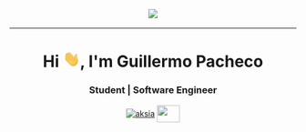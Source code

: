 <p align="center">
  <img src="https://github.com/elguille2/elguille2/assets/79475056/d8fb9b5a-02cd-4765-ac97-70f980b0fb59" height="250"/>
</p>
<hr>
<h1 align="center">Hi <img src="https://raw.githubusercontent.com/ABSphreak/ABSphreak/master/gifs/Hi.gif" width="30px">, I'm Guillermo Pacheco</h1>
<h3 align="center">Student | Software Engineer </h3>
<p align="center">
<a href="https://www.linkedin.com/in/guillermo-pacheco-/" target="blank"><img align="center" src="https://cdn.jsdelivr.net/npm/simple-icons@3.0.1/icons/linkedin.svg" alt="aksia" height="30" width="40" /></a>
 <a href = "mailto: guillermo2pacheco@gmail.com"><img align="center" src="https://simpleicons.org/icons/gmail.svg" height="30" width="40" /></a>
</p>
</p>
